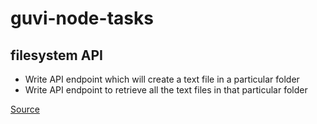 # guvi-node-tasks

## filesystem API

- Write API endpoint which will create a text file in a particular folder
- Write API endpoint to retrieve all the text files in that particular folder

[Source](https://github.com/eunicedhivya/guvi-node-tasks/tree/master/filesystem-api)
